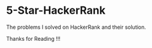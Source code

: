 # 5-Star-HackerRank
The problems I solved on HackerRank and their solution.





Thanks for Reading !!!
